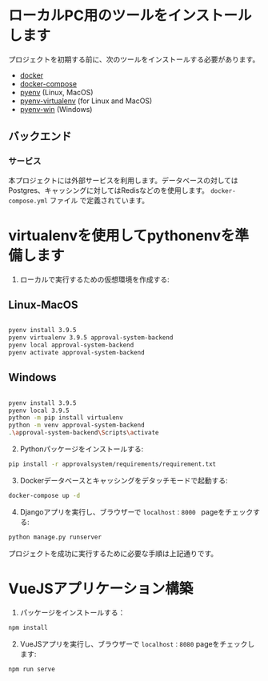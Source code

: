 # ローカルPC用のツールをインストールします 

プロジェクトを初期する前に、次のツールをインストールする必要があります。 

- [docker](https://docs.docker.com/engine/installation/)
- [docker-compose](https://docs.docker.com/compose/install/)
- [pyenv](https://github.com/pyenv/pyenv) (Linux, MacOS)
- [pyenv-virtualenv](https://github.com/pyenv/pyenv-virtualenv) (for Linux and MacOS)
- [pyenv-win](https://github.com/pyenv-win/pyenv-win) (Windows)


## バックエンド 

### サービス 

本プロジェクトには外部サービスを利用します。データベースの対してはPostgres、キャッシングに対してはRedisなどのを使用します。 
 `docker-compose.yml` ファイル で定義されています。 


# virtualenvを使用してpythonenvを準備します 

1. ローカルで実行するための仮想環境を作成する: 

## Linux-MacOS

```bash

pyenv install 3.9.5
pyenv virtualenv 3.9.5 approval-system-backend
pyenv local approval-system-backend
pyenv activate approval-system-backend
```

## Windows


```bash

pyenv install 3.9.5
pyenv local 3.9.5
python -m pip install virtualenv
python -m venv approval-system-backend
.\approval-system-backend\Scripts\activate
```


2. Pythonパッケージをインストールする:

```bash
pip install -r approvalsystem/requirements/requirement.txt
```

3. Dockerデータベースとキャッシングをデタッチモードで起動する: 

```bash
docker-compose up -d
```

4. Djangoアプリを実行し、ブラウザーで `localhost：8000 ` pageをチェックする: 

```bash
python manage.py runserver
```

プロジェクトを成功に実行するために必要な手順は上記通りです。 

# VueJSアプリケーション構築 

1. パッケージをインストールする：

```bash
npm install
```

2. VueJSアプリを実行し、ブラウザーで `localhost：8080` pageをチェックします:

```bash
npm run serve
```

